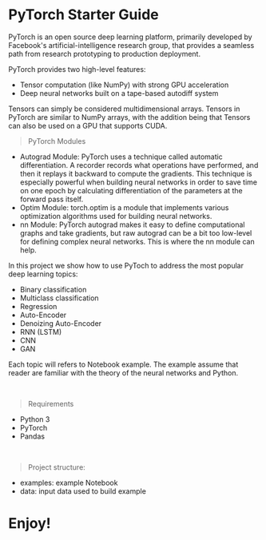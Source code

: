 # PyTorch Starter Guide

PyTorch is an open source deep learning platform, primarily developed by Facebook's artificial-intelligence research group, that provides a seamless path from research prototyping to production deployment.  

PyTorch provides two high-level features:
- Tensor computation (like NumPy) with strong GPU acceleration
- Deep neural networks built on a tape-based autodiff system

Tensors can simply be considered multidimensional arrays. Tensors in PyTorch are similar to NumPy arrays, with the addition being that Tensors can also be used on a GPU that supports CUDA.

> PyTorch Modules

- Autograd Module: PyTorch uses a technique called automatic differentiation. A recorder records what operations have performed, and then it replays it backward to compute the gradients. This technique is especially powerful when building neural networks in order to save time on one epoch by calculating differentiation of the parameters at the forward pass itself.
- Optim Module: torch.optim is a module that implements various optimization algorithms used for building neural networks. 
- nn Module: PyTorch autograd makes it easy to define computational graphs and take gradients, but raw autograd can be a bit too low-level for defining complex neural networks. This is where the nn module can help.


In this project we show how to use PyToch to address the most popular deep learning topics:

- Binary classification
- Multiclass classification
- Regression
- Auto-Encoder
- Denoizing Auto-Encoder
- RNN (LSTM)
- CNN
- GAN

Each topic will refers to Notebook example. The example assume that reader are familiar with the theory of the neural networks and Python.

<br>

> Requirements

- Python 3
- PyTorch
- Pandas

<br>

> Project structure:

- examples: example Notebook 
- data: input data used to build example

# Enjoy!

<br>
